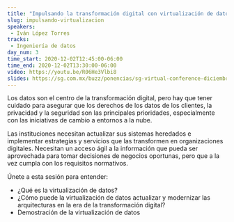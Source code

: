 ```yaml
---
title: "Impulsando la transformación digital con virtualización de datos"
slug: impulsando-virtualizacion
speakers:
 - Iván López Torres
tracks:
 - Ingeniería de datos
day_num: 3
time_start: 2020-12-02T12:45:00-06:00
time_end: 2020-12-02T13:30:00-06:00
video: https://youtu.be/R06He3Vlbi8
slides: https://sg.com.mx/buzz/ponencias/sg-virtual-conference-diciembre-2020/impulsando-la-transformacion-digital-con
---
```


Los datos son el centro de la transformación digital, pero hay que tener cuidado para asegurar que los derechos de los datos de los clientes, la privacidad y la seguridad son las principales prioridades, especialmente con las iniciativas de cambio a entornos a la nube.

Las instituciones necesitan actualizar sus sistemas heredados e implementar estrategias y servicios que las transformen en organizaciones digitales. Necesitan un acceso ágil a la información que pueda ser aprovechada para tomar decisiones de negocios oportunas, pero que a la vez cumpla con los requisitos normativos.

Únete a esta sesión para entender:
 * ¿Qué es la virtualización de datos?
 * ¿Cómo puede la virtualización de datos actualizar y modernizar las arquitecturas en la era de la transformación digital?
 * Demostración de la virtualización de datos
